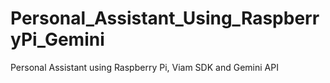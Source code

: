 # Personal_Assistant_Using_RaspberryPi_Gemini
Personal Assistant using Raspberry Pi, Viam SDK and Gemini API
